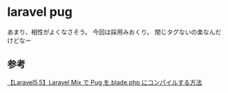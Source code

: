 # laravel pug

あまり、相性がよくなさそう。
今回は採用みおくり。
閉じタグないの楽なんだけどなー

## 参考

[【Laravel5.5】Laravel Mix で Pug を.blade.php にコンパイルする方法](https://qiita.com/mastar_3104/items/994bad6335fa5c9783f1)
